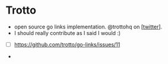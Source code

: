 # Trotto
- open source go links implementation. @trottohq on [[twitter]].
- I should really contribute as I said I would :)
- [ ] https://github.com/trotto/go-links/issues/11
- 

[//begin]: # "Autogenerated link references for markdown compatibility"
[twitter]: twitter "Twitter"
[//end]: # "Autogenerated link references"